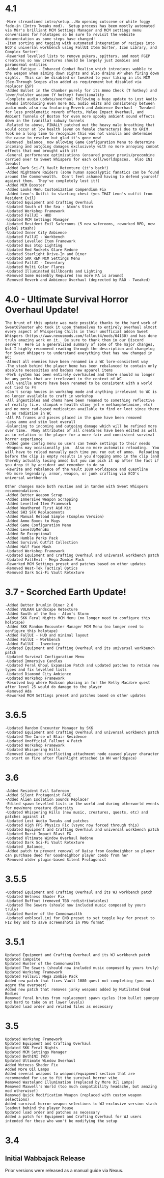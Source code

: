 # 4.1

    -More streamlined intro/setup...No opening cutscene or white foggy fade-in (Intro Tweaks mod).  Setup process has been mostly automated via M8r's brilliant MCM Settings Manager and MCM settings menu conversions for holotapes so be sure to revisit the website documentation as some steps have changed!
    -Item sorting and tagging with automated integration of recipes into ECO's universal workbench using FallUI Item Sorter, Icon Library, and Complex Sorter!
    -Reworked levelled lists to remove pukers, spitters, and most FGEP creatures so now creatures should be largely just zombies and paranormal entities
    -Added Fatigue - Enhanced Combat Realism which introduces wobble to the weapon when aiming down sights and also drains AP when firing down sights.  This can be disabled or tweaked to your liking in its MCM (See-Through Scopes also added as requirement but disabled via replacer ESP) 
    -Added Bullet in the Chamber purely for its Ammo Check (T hotkey) and lower/holster weapon (Y hotkey) functionality
    -Complete audio update/overhaul following a huge update to Lost Audio Tweaks introducing even more QoL audio edits and consistency between audio mods also now featuring Reverb and Ambience Overhaul - Tweaked for less problematic reverb effects, Melee Impact Overhaul, and Ambient Tunnels of Boston for even more spooky ambient sound effects down in the (vanilla) subway tunnels
    -Related to above, FINALLY patched out the heavy male breathing that would occur at low health (even on female characters) due to GRIM.  Took me a long time to recognize this was not vanilla and determine the cause to resolve but glad it's gone now!
    -Removed _balance_ now allowing Game Configuration Menu to determine incoming and outgoing damages exclusively with no more annoying combat effects that mod brought with it!
    -General performance optimizations (ensured proper previs/precombine carried over to Sweet Whispers for each cell/worldspaces.  Also INI tweaks)
    -Added Dark Sci-Fi Vault Retexture (it's back!)
    -Added Nightmare Raiders (some human apocalyptic fanatics can be found around the Commonwealth.  Don't feel ashamed having to defend yourself against them.  They've completely lost it!)
    -Added MCM Booster
    -Added Looks Menu Customization Compendium Fix
    -Added Leon's Outfit to starting chest (yes THAT Leon's outfit from Resident Evil)
    -Updated Equipment and Crafting Overhaul
    -Updated South of the Sea - Atom's Storm
    -Updated Workshop Framework
    -Updated FallUI - HUD
    -Updated MCM Settings Manager
    -Updated Resident Evil Saferooms (5 new saferooms, reworked RPD, new global stash!)
    -Updated Inner City Ambience
    -Updated FallUI - Workbench
    -Updated Levelled Item Framework
    -Updated Bus Stop Lighting
    -Updated Red Rockets Glare Redone
    -Updated Starlight Drive-In and Diner
    -Updated SKK REM MCM Settings Menu
    -Updated FallUI - Inventory
    -Updated Multi Color Flares
    -Updated Illuminated Billboards and Lighting
    -Removed Some Assembly Required (no more PA is around)
    -Removed Reverb and Ambience Overhaul (deprected by RAO - Tweaked)

    

# 4.0 - Ultimate Survival Horror Overhaul Update!

    The brunt of this update was made possible thanks to the hard work of Sweet6Shooter who took it upon themselves to entirely overhaul almost every aspect of Whispering Chills in their unofficial addon Sweet Whispers (https://www.nexusmods.com/fallout4/mods/64130) and has done truly amazing work on it.  Be sure to thank them in our Discord server!  Here is a generalized summary of some of the major changes, but I highly recommend reading through the description and changelog for Sweet Whispers to understand everything that has now changed in WC:
    -Almost all enemies have been renamed in a WC lore-consistent way
    -The stash behind the player home has been rebalanced to contain only absolute necessities and badass new apparel items
    -Perk system has been entirely overhauled and there should no longer be any perks that are irrelevant in the context of WC
    -All vanilla armors have been renamed to be consistent with a world not tied to F4
    -Can't scrap houses in workshop mode and anything irrelevant to WC is no longer available to craft in workshop
    -All ingestibles and chems have been renamed to something reflective of reality (i.e. stimpak = health stim; jet = methamphetamine, etc) and no more rad-based medication available to find or loot since there is no radiation in WC
    -All PA frames and pieces placed in the game have been removed
    -Less ammo and stim loot overall
    -Balancing to incoming and outgoing damage which will be refined more over time.  Many attributes of all creatures have been edited as well as in relation to the player for a more fair and consistent survival horror experience
    -Added game config menu so users can tweak settings to their needs
    -Weapons may occasionally jam.  Also no more automatic reloading.  You will have to reload manually each time you run out of ammo.  Reloading before the clip is empty results in you dropping ammo in the clip (and thereby actually losing ammo) but you can pick it up after the fact if you drop it by accident and remember to do so
    -Rewrite and rebalance of the Vault 1080 worldspace and questline
    -No more legendary, armor, weapon, or junk crafting via ECO's universal workbench
    
    Other changes made both routine and in tandem with Sweet Whispers recommendations:
    -Added Better Weapon Scrap
    -Added Immersive Weapon Scrapping 
    -Added Levelled Item Framework 
    -Added Weathered First Aid Kit
    -Added SH3 SFX Replacements
    -Added Manual Reload Simple (Complex Version)
    -Added Ammo Boxes to Mags
    -Added Game Configuration Menu
    -Added LevelUpMenuEx
    -Added Be Exceptional
    -Added Humble Perks Pack
    -Added Survival Outfit Collection
    -Added Half Face Mask
    -Updated Workshop Framework
    -Updated Equipment and Crafting Overhaul and universal workbench patch
    -Updated FallEvil - Mega Zombie Pack
    -Reworked MCM Settings preset and patches based on other updates
    -Removed West-Tek Tactical Optics
    -Removed Dark Sci-Fi Vault Retexture

# 3.7 - Scorched Earth Update!

    -Added Better Drumlin Diner 2.0
    -Added VULKAN Landscape Retexture 
    -Added South of the Sea - Atom's Storm 
    -Added SKK Feral Nights MCM Menu (no longer need to configure this holotape) 
    -Added SKK Random Encounter Manager MCM Menu (no longer need to configure this holotape) 
    -Added FallUI - HUD and minimal layout
    -Added FallUI - Workbench
    -Added FallUI - Inventory
    -Updated Equipment and Crafting Overhaul and its universal workbench patch
    -Updated Survival Configuration Menu
    -Updated Immersive Candles
    -Updated Feral Ghoul Expansion Patch and updated patches to retain new types and fix levelled lists
    -Updated Diamond City Ambience
    -Updated Workshop Framework
    -Resolved bug where Madison phasing in for the Kelly Macabre quest after level 25 would do damage to the player
    -Removed Ada
    -Reworked MCM Settings preset and patches based on other updates

# 3.6.5

    -Updated Random Encounter Manager by SKK
    -Updated Equipment and Crafting Overhaul and universal workbench patch 
    -Updated The Curse of Blair Residence 
    -Updated Unofficial Fallout 4 Patch 
    -Updated Workshop Framework 
    -Updated Whispering Hills
    -Removed Campsite (conflicting attachment node caused player character to start on fire after flashlight attached in WH worldspace)

# 3.6

    -Added Resident Evil Saferoom 
    -Added Silent Protagonist F4SE 
    -Added Alien Isolation Sounds Replacer 
    -Edited spawn levelled lists in the world and during otherworld events for new/more creature diversity 
    -Updated Whispering Hills (new music, creatures, quests, etc) and patches against it 
    -Updated Lost Audio Tweaks and patches 
    -Updated High FPS Physics Fix (vsync now forced through this)
    -Updated Equipment and Crafting Overhaul and universal workbench patch 
    -Updated Burst Impact Blast FX 
    -Updated Ultimate Window Overhaul Redone 
    -Updated Dark Sci-Fi Vault Retexture 
    -Updated _Balance_ 
    -Added patch to prevent removal of Daisy from Goodneighbor so player can purchase deed for Goodneighbor player condo from her
    -Removed older plugin-based Silent Protagonist


# 3.5.5

    -Updated Equipment and Crafting Overhaul and its WJ workbench patch
    -Updated Wetness Shader Fix
    -Updated Buffout (removed TBB redistributables)
    -Updated The Sewers (should now included music composed by yours truly)
    -Updated Hunter of the Commonwealth
    -Updated enblocal.ini for ENB preset to set toggle key for preset to F12 key and to save screenshots in PNG format


# 3.5.1



    Updated Equipment and Crafting Overhaul and its WJ workbench patch
    Updated Campsite
    Updated Hunter of the Commonwealth
    Updated The Sewers (should now included music composed by yours truly)
    Updated Workshop Framework
    Updated FallEvil Mega Zombie Pack
    Added new patch that fixes Vault 1080 quest not completing (you must aggro the overseer)
    Added new patch that removes janky weapons added by Mutilated Dead Bodies
    Removed feral brutes from replacement spawn cycles (too bullet spongey and hard to take on at lower levels)
    Updated load order and related files as necessary




# 3.5



    Updated Workshop Framework
    Updated Equipment and Crafting Overhaul
    Updated SKK Feral Nights
    Updated MCM Settings Manager
    Updated BethINI (WJ)
    Updated Ultimate Window Overhaul
    Added Wetness Shader Fix
    Added More Oil Lamps
    Added several weapons to weapons/equipment section that are recommended for use to fit the survival horror vibe
    Removed Wasteland Illumination (replaced by More Oil Lamps)
    Removed Maxwell's World (too much compatibility headache, but amazing mod otherwise!)
    Removed Quick Modification Weapon (replaced with custom weapon selections)
    Added survival horror weapon selections to WJ-exclusive version stash loadout behind the player house
    Updated load order and patches as necessary
    Added a patch for Equipment and Crafting Overhaul for WJ users intended for those who won't be modifying the setup



# 3.4
## Initial Wabbajack Release

Prior versions were released as a manual guide via Nexus.
